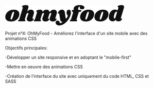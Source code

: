 ![Logo](Assets/images/logo/ohmyfood@2x.svg)

Projet n°4: OhMyFood - Améliorez l'interface d'un site mobile avec des animations CSS

Objectifs principales:

-Développer un site responsive et en adoptant le "mobile-first"

-Mettre en oeuvre des animations CSS

-Création de l’interface du site avec uniquement du code HTML, CSS et SASS
